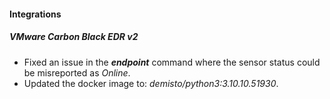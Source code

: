 
#### Integrations
##### VMware Carbon Black EDR v2
- Fixed an issue in the ***endpoint*** command where the sensor status could be misreported as *Online*.
- Updated the docker image to: *demisto/python3:3.10.10.51930*.
